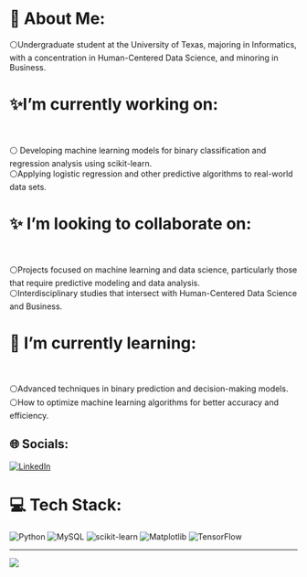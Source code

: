 # 🚀 About Me:
⚪Undergraduate student at the University of Texas, majoring in Informatics, with a concentration in Human-Centered Data Science, and minoring in Business.

# ✨I’m currently working on:
<br><br>⚪ Developing machine learning models for binary classification and regression analysis using scikit-learn.<br>⚪Applying logistic regression and other predictive algorithms to real-world data sets.<br>
# ✨ I’m looking to collaborate on:
<br><br>⚪Projects focused on machine learning and data science, particularly those that require predictive modeling and data analysis.<br>⚪Interdisciplinary studies that intersect with Human-Centered Data Science and Business.<br>
# 🌱 I’m currently learning:
<br><br>⚪Advanced techniques in binary prediction and decision-making models.<br>⚪How to optimize machine learning algorithms for better accuracy and efficiency.<br>



## 🌐 Socials:
[![LinkedIn](https://img.shields.io/badge/LinkedIn-%230077B5.svg?logo=linkedin&logoColor=white)](https://linkedin.com/in/https://www.linkedin.com/in/marcushanania/) 

# 💻 Tech Stack:
![Python](https://img.shields.io/badge/python-3670A0?style=for-the-badge&logo=python&logoColor=ffdd54) ![MySQL](https://img.shields.io/badge/mysql-%2300000f.svg?style=for-the-badge&logo=mysql&logoColor=white) ![scikit-learn](https://img.shields.io/badge/scikit--learn-%23F7931E.svg?style=for-the-badge&logo=scikit-learn&logoColor=white) ![Matplotlib](https://img.shields.io/badge/Matplotlib-%23ffffff.svg?style=for-the-badge&logo=Matplotlib&logoColor=black) ![TensorFlow](https://img.shields.io/badge/TensorFlow-%23FF6F00.svg?style=for-the-badge&logo=TensorFlow&logoColor=white)


---
[![](https://visitcount.itsvg.in/api?id=MarcusH25&icon=1&color=0)](https://visitcount.itsvg.in)

<!-- Proudly created with GPRM ( https://gprm.itsvg.in ) -->
